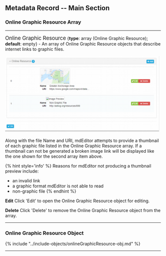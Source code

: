 ## Metadata Record -- Main Section
### Online Graphic Resource Array
---

<span class="md-panel" style="font-size: larger">Online Graphic Resource</span> {**type**: array (<span class="md-panel">Online Graphic Resource</span>); **default**: empty} - An array of <span class="md-panel">Online Graphic Resource</span> objects that describe internet links to graphic files.  

![Online Graphic Resource Array](/assets/reference/edit-objects/onlineGraphicResource-array.png)

Along with the file <span class="md-element">Name</span> and <span class="md-element">URI</span>, mdEditor attempts to provide a thumbnail of each graphic file listed in the <span class="md-panel">Online Graphic Resource</span> array.  If a thumbnail can not be generated a broken image link will be displayed like the one shown for the second array item above.  

{% hint style='info' %}
  Reasons for mdEditor not producing a thumbnail preview include:
  * an invalid link 
  * a graphic format mdEditor is not able to read
  * non-graphic file 
{% endhint %} 

<strong class="btn btn-success btn-xs"> <i class="fa fa-pencil"> </i> Edit</strong> Click 'Edit' to open the <span class="md-panel">Online Graphic Resource</span> object for editing.

<strong class="btn btn-danger btn-xs"> <i class="fa fa-times"> </i> Delete</strong> Click 'Delete' to remove the <span class="md-panel">Online Graphic Resource</span> object from the array.

---

### Online Graphic Resource Object

{% include "../include-objects/onlineGraphicResource-obj.md" %}

---
